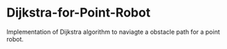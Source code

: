 # Dijkstra-for-Point-Robot
Implementation of Dijkstra algorithm to naviagte a obstacle path for a point robot.
